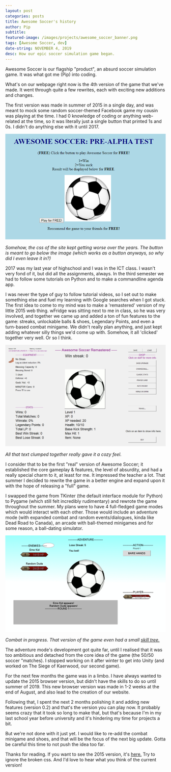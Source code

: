 ```yaml
---
layout: post
categories: posts
title: Awesome Soccer's history
author: Pip
subtitle:
featured-image: /images/projects/awesome_soccer_banner.png
tags: [Awesome Soccer, dev]
date-string: NOVEMBER 4, 2019
desc: How our epic soccer simulation game began.
---
```


Awesome Soccer is our flagship "product", an absurd soccer simulation game. It was what got me (Pip) into coding.

What's on our webpage right now is the 4th version of the game that we've made. It went through quite a few rewrites, each with exciting new additions and changes.

The first version was made in summer of 2015 in a single day, and was meant to mock some random soccer-themed Facebook game my cousin was playing at the time. I had 0 knowledge of coding or anything web-related at the time, so it was literally just a single button that printed 1s and 0s. I didn't do anything else with it until 2017.

![](/images/posts/awesome-soccer-origins/2015.png)
<p class="centered-text"><i>Somehow, the css of the site kept getting worse over the years. The button is meant to go below the image (which works as a button anyways, so why did I even leave it in?)</i></p>

2017 was my last year of highschool and I was in the ICT class. I wasn't very fond of it, but did all the assignments, always. In the third semester we had to follow some tutorials on Python and to make a commandline agenda app.

I was never the type of guy to follow tutorial videos, so I set out to make something else and fuel my learning with Google searches when I got stuck. The first idea to come to my mind was to make a 'remastered' version of my little 2015 web thing. wFridge was sitting next to me in class, so he was very involved, and together we came up and added a ton of fun features to the game: streaks, unlockable balls & shoes, Legendary Points, and even a turn-based combat minigame. We didn't really plan anything, and just kept adding whatever silly things we'd come up with. Somehow, it all 'clicked' together very well. Or so I think.

![](/images/posts/awesome-soccer-origins/asr.png)
<p class="centered-text"><i>All that text clumped together really gave it a cozy feel.</i></p>

I consider that to be the first "real" version of Awesome Soccer; it established the core gameplay & features, the level of absurdity, and had a really special charm to it, at least for me. It impressed the teacher a lot. That summer I decided to rewrite the game in a better engine and expand upon it with the hope of releasing a "full" game.

I swapped the game from TKinter (the default interface module for Python) to Pygame (which still felt incredibly rudimentary) and rewrote the game throughout the summer. My plans were to have 4 full-fledged game modes which would interact with each other. Those would include an adventure mode (with expanded combat and random events/dialogues, kinda like Dead Road to Canada), an arcade with ball-themed minigames and for some reason, a ball-dating simulator.

![](/images/posts/awesome-soccer-origins/turn-based-combat.png)
<p class="centered-text"><i>Combat in progress. That version of the game even had a small <a href="/images/posts/awesome-soccer-origins/skill-tree.png">skill tree.</a></i></p>

The adventure mode's development got quite far, until I realised that it was too ambitious and detached from the core idea of the game (the 50/50 soccer "matches). I stopped working on it after winter to get into Unity (and worked on The Siege of Kaerwood, our second game).

For the next few months the game was in a limbo. I have always wanted to update the 2015 browser version, but didn't have the skills to do so until summer of 2019. This new browser version was made in 1-2 weeks at the end of August, and also lead to the creation of our website.

Following that, I spent the next 2 months polishing it and adding new features (version 0.2) and that's the version you can play now. It probably seems crazy that it took so long to make that, but that's because I'm in my last school year before university and it's hindering my time for projects a bit.

But we're not done with it just yet. I would like to re-add the combat minigame and shoes, and that will be the focus of the next big update. Gotta be careful this time to not push the idea too far.

Thanks for reading. If you want to see the 2015 version, it's [here.](http://lekamil.weebly.com/soccer.html) Try to ignore the broken css. And I'd love to hear what you think of the current version!
